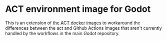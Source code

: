 # ACT environment image for Godot

This is an extension of [the ACT docker images](https://github.com/catthehacker/docker_images) to workaround the differences between the act and Github Actions images that aren't currently handled by the workflows in the main Godot repository.
